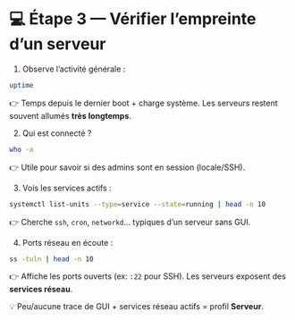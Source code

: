 # 💻 Étape 3 — Vérifier l’empreinte d’un serveur

1. Observe l’activité générale :
```bash
uptime
```

👉 Temps depuis le dernier boot + charge système. Les serveurs restent souvent allumés **très longtemps**.

2. Qui est connecté ?

```bash
who -a
```

👉 Utile pour savoir si des admins sont en session (locale/SSH).

3. Vois les services actifs :

```bash
systemctl list-units --type=service --state=running | head -n 10
```

👉 Cherche `ssh`, `cron`, `networkd`… typiques d’un serveur sans GUI.

4. Ports réseau en écoute :

```bash
ss -tuln | head -n 10
```

👉 Affiche les ports ouverts (ex: `:22` pour SSH). Les serveurs exposent des **services réseau**.

💡 Peu/aucune trace de GUI + services réseau actifs = profil **Serveur**.